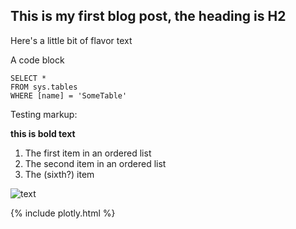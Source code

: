 ## This is my first blog post, the heading is H2

Here's a little bit of flavor text

A code block
 ```tsql
 SELECT *
 FROM sys.tables
 WHERE [name] = 'SomeTable'
 ```
 
Testing markup:

**this is bold text**

1. The first item in an ordered list
2. The second item in an ordered list
6. The (sixth?) item

 ![text](/Users/ray/Documents/GitHub/RaymndH.github.io/docs/assets/favicon-16x16.png)

{% include plotly.html %}

<script>
var theCanvas = document.getElementBy
</script>